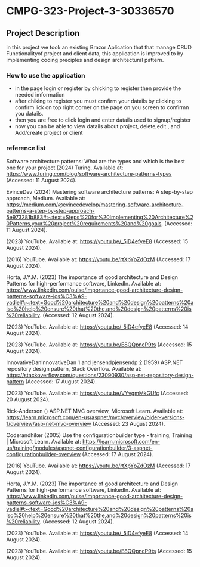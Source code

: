 # CMPG-323-Project-3-30336570 

## Project Description 
in this project we took an existing Brazor Aplication that that manage CRUD Functionalityof project and client data, this application is improved to by implementing coding preciples and design architectural pattern.

### How to use the application 
- in the  page login or register by chicking to register then provide the needed imformation 
- after chiking to register you must confirm your datails by clicking to confirm lick on top right  corner on the page on you screen to confirmn you datails.
- then you are free to click  login and enter datails used to signup/register
- now you can be able to view datails about project, delete,edit , and Add/create project or client


### reference list

Software architecture patterns: What are the types and which is the best one for your project (2024) Turing. Available at: https://www.turing.com/blog/software-architecture-patterns-types (Accessed: 11 August 2024). 

EvinceDev (2024) Mastering software architecture patterns: A step-by-step approach, Medium. Available at: https://medium.com/@evincedevelop/mastering-software-architecture-patterns-a-step-by-step-approach-5e973281b883#:~:text=Steps%20for%20Implementing%20Architecture%20Patterns,your%20project%20requirements%20and%20goals. (Accessed: 11 August 2024). 

(2023) YouTube. Available at: https://youtu.be/_5iD4efyeE8 (Accessed: 15 August 2024). 

(2016) YouTube. Available at: https://youtu.be/rtXpYpZdOzM (Accessed: 17 August 2024).

Horta, J.Y.M. (2023) The importance of good architecture and Design Patterns for high-performance software, LinkedIn. Available at: https://www.linkedin.com/pulse/importance-good-architecture-design-patterns-software-jos%C3%A9-yadiel#:~:text=Good%20architecture%20and%20design%20patterns%20also%20help%20ensure%20that%20the,and%20design%20patterns%20is%20reliability. (Accessed: 12 August 2024). 
 
(2023) YouTube. Available at: https://youtu.be/_5iD4efyeE8 (Accessed: 14 August 2024). 

(2023) YouTube. Available at: https://youtu.be/E8QQpncP9ts (Accessed: 15 August 2024). 

InnovativeDanInnovativeDan 1 and jensendpjensendp 2 (1959) ASP.NET repository design pattern, Stack Overflow. Available at: https://stackoverflow.com/questions/23090930/asp-net-repository-design-pattern (Accessed: 17 August 2024). 

(2023) YouTube. Available at: https://youtu.be/VYvgmMkGUfc (Accessed: 20 August 2024). 

Rick-Anderson () ASP.NET MVC overview, Microsoft Learn. Available at: https://learn.microsoft.com/en-us/aspnet/mvc/overview/older-versions-1/overview/asp-net-mvc-overview (Accessed: 23 August 2024). 

Coderandhiker (2005) Use the configurationbuilder type - training, Training | Microsoft Learn. Available at: https://learn.microsoft.com/en-us/training/modules/aspnet-configurationbuilder/3-aspnet-configurationbuilder-overview (Accessed: 17 August 2024). 

(2016) YouTube. Available at: https://youtu.be/rtXpYpZdOzM (Accessed: 17 August 2024).

Horta, J.Y.M. (2023) The importance of good architecture and Design Patterns for high-performance software, LinkedIn. Available at: https://www.linkedin.com/pulse/importance-good-architecture-design-patterns-software-jos%C3%A9-yadiel#:~:text=Good%20architecture%20and%20design%20patterns%20also%20help%20ensure%20that%20the,and%20design%20patterns%20is%20reliability. (Accessed: 12 August 2024). 
 
(2023) YouTube. Available at: https://youtu.be/_5iD4efyeE8 (Accessed: 14 August 2024). 

(2023) YouTube. Available at: https://youtu.be/E8QQpncP9ts (Accessed: 15 August 2024). 

